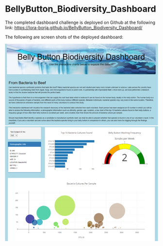 # BellyButton_Biodiversity_Dashboard

The completed dashboard challenge is deployed on Github at the following link:
https://lora-borja.github.io/BellyButton_Biodiversity_Dashboard/


The following are screen shots of the deployed dashboard:

![Dashboard_Info](https://github.com/Lora-Borja/BellyButton_Biodiversity_Dashboard/blob/main/resources/Dashboard_Info.PNG)
![Dashboard_Charts](https://github.com/Lora-Borja/BellyButton_Biodiversity_Dashboard/blob/main/resources/Dashboard_Charts.PNG)